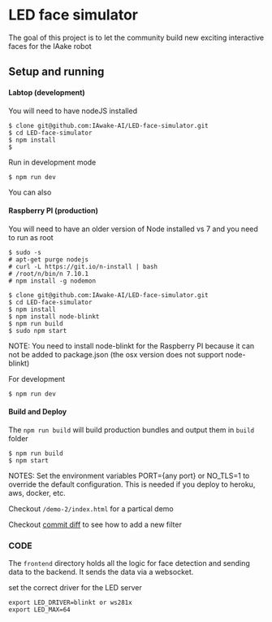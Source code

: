 # LED face simulator

The goal of this project is to let the community
build new exciting interactive faces for the IAake robot

## Setup and running

#### Labtop (development)

You will need to have nodeJS installed
```
$ clone git@github.com:IAwake-AI/LED-face-simulator.git
$ cd LED-face-simulator
$ npm install
$ 
```

Run in development mode
```
$ npm run dev
```

You can also 

#### Raspberry PI (production)

You will need to have an older version of Node installed vs 7 and
you need to run as root

```
$ sudo -s
# apt-get purge nodejs
# curl -L https://git.io/n-install | bash
# /root/n/bin/n 7.10.1
# npm install -g nodemon
```

```
$ clone git@github.com:IAwake-AI/LED-face-simulator.git
$ cd LED-face-simulator
$ npm install
$ npm install node-blinkt
$ npm run build
$ sudo npm start
```

NOTE: You need to install node-blinkt for the Raspberry PI
because it can not be added to package.json (the osx version does not support node-blinkt)

For development
```
$ npm run dev
```

#### Build and Deploy

The `npm run build` will build production bundles and output
them in `build` folder

```
$ npm run build
$ npm start
```

NOTES: Set the environment variables PORT={any port} or NO_TLS=1 to override the default
configuration. This is needed if you deploy to heroku, aws, docker, etc.

Checkout `/demo-2/index.html` for a partical demo

Checkout [commit diff](https://github.com/IAwake-AI/LED-face-simulator/commit/4958f78134381ec954831bc75fd9c7bfff2ac21b) to see how to add a new filter

### CODE

The `frontend` directory holds all the logic for face detection and sending
data to the backend. It sends the data via a websocket.

set the correct driver for the LED server
```
export LED_DRIVER=blinkt or ws281x
export LED_MAX=64
```
